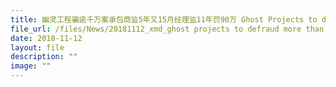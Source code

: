 ```yaml
---
title: 幽灵工程骗逾千万案承包商监5年又15月经理监11年罚90万 Ghost Projects to defraud more than 10m
file_url: /files/News/20181112_xmd_ghost projects to defraud more than 10 million.pdf
date: 2018-11-12
layout: file
description: ""
image: ""
---
```

